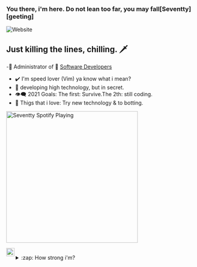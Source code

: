 ### You there, i'm here. Do not lean too far, you may fall[Seventty][geeting]

![Website](https://img.shields.io/website?up_message=Software%20Developers&url=https%3A%2F%2Fwww.youtube.com%2Fchannel%2FUCmJN2QqO9E9uYZue5zMlniQ)

## Just killing the lines, chilling. 🗡️

-🚀 Administrator of 👑
 [Software Developers][ws]
- ✔️ I'm speed lover (Vim) ya know what i mean?
- 🚧 developing high technology, but in secret.
- 👁️‍🗨️ 2021 Goals: The first: Survive.The 2th: still coding.
- 🤍 Thigs that i love: Try new technology & to botting.


[<img src="https://now-playing-codestackr.vercel.app/api/spotify-playing" alt="Seventty Spotify Playing" width="350" />](https://open.spotify.com/playlist/6eyPkbnj6umhnPbAx2CC61?si=ib104ioUREmUMkLyAW4MMw)

[<img align="left" alt="SoftDevs | YouTube" width="22px" src="https://cdn.jsdelivr.net/npm/simple-icons@v3/icons/youtube.svg" />][youtube]

<br />

<details>
  <summary>:zap: How strong i'm?</summary>

  <img align="left" alt="Seventty's github status" src="https://github-readme-stats.codestackr.vercel.app/api?username=Seventty&show_icons=true&theme=gruvbox" />
  

  <a href="https://github.com/Seventty/github-readme-stats">
42   <img align="center" src="https://github-readme-stats.vercel.app/api?username=Seventty&show_icons=true&include_all_commits=true&theme=gruvbox" alt="Seventty's github stats" />
43 </a>
44 <a href="https://github.com/Seventty/github-readme-stats">
45   <!-- Change the `github-readme-stats.anuraghazra1.vercel.app` to `github-readme-stats.vercel.app`  -->
46   <img align="center" src="https://github-readme-stats.vercel.app/api/top-langs/?username=Seventty   hazra&layout=compact&theme=gruvbox" />
47 </a>
48
49 <a href="https://github.com/Seventty/github-readme-stats">
50   <!-- Change the `github-readme-stats.anuraghazra1.vercel.app` to `github-readme-stats.vercel.app`  -->
51   <img align="center" src="https://github-readme-stats.vercel.app/api/pin/?username=Seventty&   repo=github-readme-stats&theme=gruvbox" />
52 </a>
53 <a href="https://github.com/Seventty/Seventty.github.io">
54   <!-- Change the `github-readme-stats.anuraghazra1.vercel.app` to `github-readme-stats.vercel.app`  -->
55   <img align="center" src="https://github-readme-stats-vercel.app/api/pin/?username=Seventty&   repo=Seventty.github.io&theme=gruvbox" />
56 </a>
<br />

</details>

[ws]: https://chat.whatsapp.com/Fs3wC5XTxDLFEHfAr6FDyU

[youtube]: https://www.youtube.com/channel/UCmJN2QqO9E9uYZue5zMlniQ

[greetin]: https://github.com/Seventty